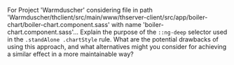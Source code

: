 For Project 'Warmduscher' considering file in path 'Warmduscher/thclient/src/main/www/thserver-client/src/app/boiler-chart/boiler-chart.component.sass' with name 'boiler-chart.component.sass'... 
Explain the purpose of the `::ng-deep` selector used in the `.standAlone .chartStyle` rule. What are the potential drawbacks of using this approach, and what alternatives might you consider for achieving a similar effect in a more maintainable way?